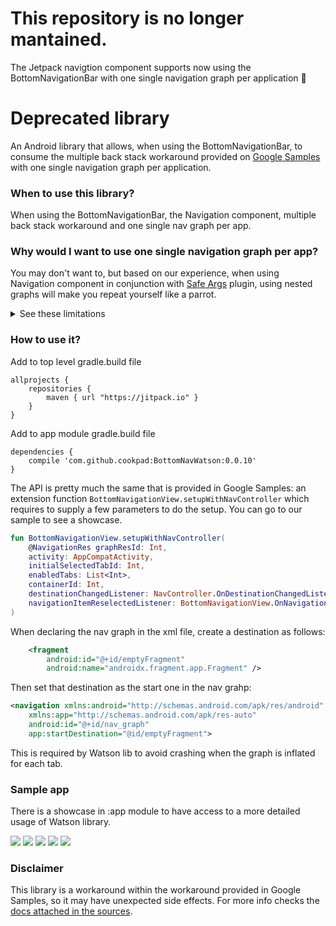 # This repository is no longer mantained. 
The Jetpack navigtion component supports now using the BottomNavigationBar with one single navigation graph per application :tada:

# Deprecated library
An Android library that allows, when using the BottomNavigationBar, to consume the multiple back stack workaround provided on [Google Samples](https://github.com/android/architecture-components-samples/blob/master/NavigationAdvancedSample/app/src/main/java/com/example/android/navigationadvancedsample/NavigationExtensions.kt) with one single navigation graph per application.

### When to use this library?
When using the BottomNavigationBar, the Navigation component, multiple back stack workaround and one single nav graph per app.

### Why would I want to use one single navigation graph per app?
You may don't want to, but based on our experience, when using Navigation component in conjunction with [Safe Args](https://developer.android.com/topic/libraries/architecture/navigation/navigation-pass-data#Safe-args) plugin, using nested graphs will make you repeat yourself like a parrot.

<details>
  <summary>See these limitations</summary>
  
  1. The arguments declared in the destination of another graph need to be copy/paste into the action that points to that destination. This leads to huge duplications of code and also opens the door to dangerous situations: if you add a new argument to the destination and forget to update all the actions that point to that destination (and there can be a lot of screens), the app will crash at runtime and the SafeArgs plugin will not be longer "safe".
  2. Global actions can not be shared between graphs, which means that any screen accessing another screen that is not declared in the same graph requires to rewrite its associated action. This issue, in conjunction with the previous one, guarantees massive code duplication.
  3. When calling a graph from another graph is not possible to select the entry point (the screen that we want to launch), we can only use the one annotated as such in the destination graph (this is the reason that we can't split the graphs with a Gradle module scope).
</details>

### How to use it?

Add to top level gradle.build file
```
allprojects {
    repositories {
        maven { url "https://jitpack.io" }
    }
}
```

Add to app module gradle.build file
```
dependencies {
    compile 'com.github.cookpad:BottomNavWatson:0.0.10'
}
```

The API is pretty much the same that is provided in Google Samples: an extension function `BottomNavigationView.setupWithNavController` which requires to supply a few parameters to do the setup. You can go to our sample to see a showcase.

```kotlin
fun BottomNavigationView.setupWithNavController(
    @NavigationRes graphResId: Int,
    activity: AppCompatActivity,
    initialSelectedTabId: Int,
    enabledTabs: List<Int>,
    containerId: Int,
    destinationChangedListener: NavController.OnDestinationChangedListener? = null,
    navigationItemReselectedListener: BottomNavigationView.OnNavigationItemReselectedListener? = null
)
```

When declaring the nav graph in the xml file, create a destination as follows:
```xml
    <fragment
        android:id="@+id/emptyFragment"
        android:name="androidx.fragment.app.Fragment" />
```

Then set that destination as the start one in the nav grahp:

```xml
<navigation xmlns:android="http://schemas.android.com/apk/res/android"
    xmlns:app="http://schemas.android.com/apk/res-auto"
    android:id="@+id/nav_graph"
    app:startDestination="@id/emptyFragment">
```

This is required by Watson lib to avoid crashing when the graph is inflated for each tab.

### Sample app
There is a showcase in :app module to have access to a more detailed usage of Watson library.

![](docs/images/first.png) ![](docs/images/second.png) ![](docs/images/third.png) ![](docs/images/detail.png) ![](docs/images/notification.png)


### Disclaimer
This library is a workaround within the workaround provided in Google Samples, so it may have unexpected side effects. For more info checks the [docs attached in the sources](https://github.com/cookpad/BottomNavWatson/blob/master/bottom-nav-watson/src/main/kotlin/bottom_nav_watson/BottomNavWatson.kt).
